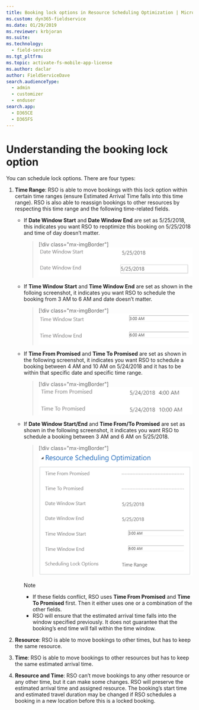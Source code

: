 ```yaml
---
title: Booking lock options in Resource Scheduling Optimization | MicrosoftDocs"
ms.custom: dyn365-fieldservice
ms.date: 01/29/2019
ms.reviewer: krbjoran
ms.suite: 
ms.technology: 
  - field-service
ms.tgt_pltfrm: 
ms.topic: activate-fs-mobile-app-license
ms.author: daclar
author: FieldServiceDave
search.audienceType: 
  - admin
  - customizer
  - enduser
search.app: 
  - D365CE
  - D365FS
--- 
```


# Understanding the booking lock option

You can schedule lock options. There are four types:

1. **Time Range**: RSO is able to move bookings with this lock option within
    certain time ranges (ensure Estimated Arrival Time falls into this time
    range). RSO is also able to reassign bookings to other resources by
    respecting this time range and the following time-related fields.

   - If **Date Window Start** and **Date Window End** are set as 5/25/2018,
       this indicates you want RSO to reoptimize this booking on 5/25/2018 and
       time of day doesn’t matter.

     > [!div class="mx-imgBorder"]
     > ![](media/ff525574bddea8e5b50adbb2e1381267.png)

   - If **Time Window Start** and **Time Window End** are set as shown in the folloing
     screenshot, it indicates you want RSO to schedule the booking from 3 AM to 6
     AM and date doesn’t matter.

     > [!div class="mx-imgBorder"]
     > ![](media/79a74b15392b9d62cdef7c9334e65520.png)

   - If **Time From Promised** and **Time To Promised** are set as shown in the following
     screenshot, it indicates you want RSO to schedule a booking between 4 AM and
     10 AM on 5/24/2018 and it has to be within that specific date and specific
     time range.

     > [!div class="mx-imgBorder"]
     > ![](media/15e2c158dedd80554b7eb933d6c57122.png)

   - If **Date Window Start/End** and **Time From/To Promised** are set as shown
     in the following screenshot, it indicates you want RSO to schedule a booking between
     3 AM and 6 AM on 5/25/2018.

     > [!div class="mx-imgBorder"]
     > ![](media/1da5485805579d347ce208cdcde0a22c.png)

     > [!NOTE]
     > - If these fields conflict, RSO uses **Time From Promised** and **Time To
     Promised** first. Then it either uses one or a combination of the other
     fields.
     > - RSO will ensure that the estimated arrival time falls into the window
     specified previously. It does not guarantee that the booking’s end time will
     fall within the time window.

2. **Resource**: RSO is able to move bookings to other times, but has to keep
    the same resource.

3. **Time**: RSO is able to move bookings to other resources but has to keep
    the same estimated arrival time.

4. **Resource and Time**: RSO can’t move bookings to any other resource or any
    other time, but it can make some changes. RSO will preserve the estimated
    arrival time and assigned resource. The booking’s start time and estimated
    travel duration may be changed if RSO schedules a booking in a new location
    before this is a locked booking.
